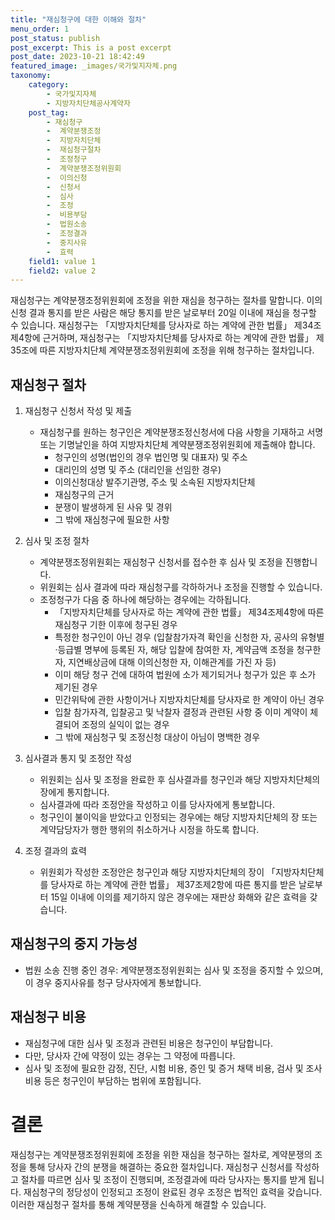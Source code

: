 ```yaml
---
title: "재심청구에 대한 이해와 절차"
menu_order: 1
post_status: publish
post_excerpt: This is a post excerpt
post_date: 2023-10-21 18:42:49
featured_image: _images/국가및지자체.png
taxonomy:
    category:
        - 국가및지자체
        - 지방자치단체공사계약자
    post_tag:
        - 재심청구
        -  계약분쟁조정
        -  지방자치단체
        -  재심청구절차
        -  조정청구
        -  계약분쟁조정위원회
        -  이의신청
        -  신청서
        -  심사
        -  조정
        -  비용부담
        -  법원소송
        -  조정결과
        -  중지사유
        -  효력
    field1: value 1
    field2: value 2
---
```



재심청구는 계약분쟁조정위원회에 조정을 위한 재심을 청구하는 절차를 말합니다. 이의신청 결과 통지를 받은 사람은 해당 통지를 받은 날로부터 20일 이내에 재심을 청구할 수 있습니다. 재심청구는 「지방자치단체를 당사자로 하는 계약에 관한 법률」 제34조제4항에 근거하며, 재심청구는 「지방자치단체를 당사자로 하는 계약에 관한 법률」 제35조에 따른 지방자치단체 계약분쟁조정위원회에 조정을 위해 청구하는 절차입니다.

## 재심청구 절차

1. 재심청구 신청서 작성 및 제출
    - 재심청구를 원하는 청구인은 계약분쟁조정신청서에 다음 사항을 기재하고 서명 또는 기명날인을 하여 지방자치단체 계약분쟁조정위원회에 제출해야 합니다.
        - 청구인의 성명(법인의 경우 법인명 및 대표자) 및 주소
        - 대리인의 성명 및 주소 (대리인을 선임한 경우)
        - 이의신청대상 발주기관명, 주소 및 소속된 지방자치단체
        - 재심청구의 근거
        - 분쟁이 발생하게 된 사유 및 경위
        - 그 밖에 재심청구에 필요한 사항

2. 심사 및 조정 절차
    - 계약분쟁조정위원회는 재심청구 신청서를 접수한 후 심사 및 조정을 진행합니다.
    - 위원회는 심사 결과에 따라 재심청구를 각하하거나 조정을 진행할 수 있습니다.
    - 조정청구가 다음 중 하나에 해당하는 경우에는 각하됩니다.
        - 「지방자치단체를 당사자로 하는 계약에 관한 법률」 제34조제4항에 따른 재심청구 기한 이후에 청구된 경우
        - 특정한 청구인이 아닌 경우 (입찰참가자격 확인을 신청한 자, 공사의 유형별·등급별 명부에 등록된 자, 해당 입찰에 참여한 자, 계약금액 조정을 청구한 자, 지연배상금에 대해 이의신청한 자, 이해관계를 가진 자 등)
        - 이미 해당 청구 건에 대하여 법원에 소가 제기되거나 청구가 있은 후 소가 제기된 경우
        - 민간위탁에 관한 사항이거나 지방자치단체를 당사자로 한 계약이 아닌 경우
        - 입찰 참가자격, 입찰공고 및 낙찰자 결정과 관련된 사항 중 이미 계약이 체결되어 조정의 실익이 없는 경우
        - 그 밖에 재심청구 및 조정신청 대상이 아님이 명백한 경우

3. 심사결과 통지 및 조정안 작성
    - 위원회는 심사 및 조정을 완료한 후 심사결과를 청구인과 해당 지방자치단체의 장에게 통지합니다.
    - 심사결과에 따라 조정안을 작성하고 이를 당사자에게 통보합니다.
    - 청구인이 불이익을 받았다고 인정되는 경우에는 해당 지방자치단체의 장 또는 계약담당자가 행한 행위의 취소하거나 시정을 하도록 합니다.

4. 조정 결과의 효력
    - 위원회가 작성한 조정안은 청구인과 해당 지방자치단체의 장이 「지방자치단체를 당사자로 하는 계약에 관한 법률」 제37조제2항에 따른 통지를 받은 날로부터 15일 이내에 이의를 제기하지 않은 경우에는 재판상 화해와 같은 효력을 갖습니다.

## 재심청구의 중지 가능성

- 법원 소송 진행 중인 경우: 계약분쟁조정위원회는 심사 및 조정을 중지할 수 있으며, 이 경우 중지사유를 청구 당사자에게 통보합니다.

## 재심청구 비용

- 재심청구에 대한 심사 및 조정과 관련된 비용은 청구인이 부담합니다.
- 다만, 당사자 간에 약정이 있는 경우는 그 약정에 따릅니다.
- 심사 및 조정에 필요한 감정, 진단, 시험 비용, 증인 및 증거 채택 비용, 검사 및 조사 비용 등은 청구인이 부담하는 범위에 포함됩니다.

# 결론

재심청구는 계약분쟁조정위원회에 조정을 위한 재심을 청구하는 절차로, 계약분쟁의 조정을 통해 당사자 간의 분쟁을 해결하는 중요한 절차입니다. 재심청구 신청서를 작성하고 절차를 따르면 심사 및 조정이 진행되며, 조정결과에 따라 당사자는 통지를 받게 됩니다. 재심청구의 정당성이 인정되고 조정이 완료된 경우 조정은 법적인 효력을 갖습니다. 이러한 재심청구 절차를 통해 계약분쟁을 신속하게 해결할 수 있습니다.
